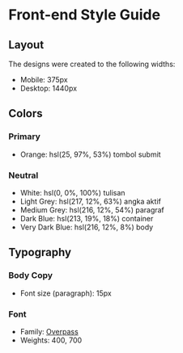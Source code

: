 # Front-end Style Guide

## Layout

The designs were created to the following widths:

- Mobile: 375px
- Desktop: 1440px

## Colors

### Primary

- Orange: hsl(25, 97%, 53%) tombol submit

### Neutral

- White: hsl(0, 0%, 100%) tulisan
- Light Grey: hsl(217, 12%, 63%) angka aktif
- Medium Grey: hsl(216, 12%, 54%) paragraf
- Dark Blue: hsl(213, 19%, 18%) container
- Very Dark Blue: hsl(216, 12%, 8%) body

## Typography

### Body Copy

- Font size (paragraph): 15px

### Font

- Family: [Overpass](https://fonts.google.com/specimen/Overpass)
- Weights: 400, 700
